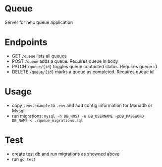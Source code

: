 # Queue

Server for help queue application

# Endpoints

- GET `/queue` lists all queues
- POST `/queue` adds a queue. Requires queue in body
- PATCH `/queue/{id}` toggles queue contacted status. Requires queue id
- DELETE `/queue/{id}` marks a queue as completed. Requires queue id

# Usage

- copy `.env.example` to `.env` and add config information for Mariadb or Mysql
- run migrations: `mysql -h DB_HOST -u DB_USERNAME -pDB_PASSWORD DB_NAME < ./queue_migrations.sql`

# Test

- create test db and run migrations as showned above
- run `go test`
